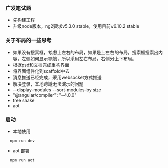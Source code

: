### 广发笔试题
* 先构建工程
* 升级node版本，ng2要求v5.3.0 stable，使用目前v6.10.2 stable
### 关于布局的一些思考
* 如果没有搜索框，考虑上左右的布局，如果是上左右的布局，搜索框搜索出内容，左侧如何显示导航，所以采用左右布局，右侧分上下布局。
* 根据psd和文档完成重构界面
* 将界面组件化到scaffold中去
* 消息推送已经完成，采用websocket方式推送
* 解决登录，本地跨域无法演示的问题
* --display-modules --sort-modules-by size
* "@angular/compiler": "~4.0.0"
* tree shake
* aot 
### 启动
* 本地使用
```
  npm run dev
```
* aot 部署
```
  npm run aot
```

### 
